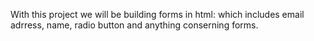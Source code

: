 With this project we will be building forms in html:
which includes email adrress, name, radio button and anything conserning forms.